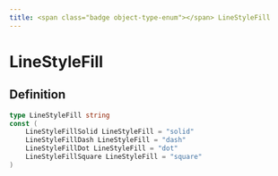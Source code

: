```yaml
---
title: <span class="badge object-type-enum"></span> LineStyleFill
---
```

# <span class="badge object-type-enum"></span> LineStyleFill

## Definition

```go
type LineStyleFill string
const (
	LineStyleFillSolid LineStyleFill = "solid"
	LineStyleFillDash LineStyleFill = "dash"
	LineStyleFillDot LineStyleFill = "dot"
	LineStyleFillSquare LineStyleFill = "square"
)

```
